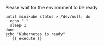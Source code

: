 Please wait for the environment to be ready.
```
until minikube status > /dev/null; do
  echo "."
  sleep 1
done
echo "Kubernetes is ready"
```{{ execute }}